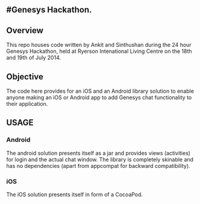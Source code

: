 #Genesys Hackathon.
----------

## Overview

This repo houses code written by Ankit and Sinthushan during the 24 hour Genesys Hackathon, held at Ryerson Intenational Living Centre on the 18th and 19th of July 2014.

## Objective

The code here provides for an iOS and an Android library solution to enable anyone making an iOS or Android app to add Genesys chat functionality to their application.

## USAGE

### Android

The android solution presents itself as a jar and provides views (activities) for login and the actual chat window. The library is completely skinable and has no dependencies (apart from appcompat for backward compatibility).

### iOS

The iOS solution presents itself in form of a CocoaPod.